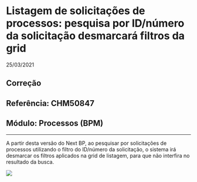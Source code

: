 # Listagem de solicitações de processos: pesquisa por ID/número da solicitação desmarcará filtros da grid
25/03/2021
## Correção
## Referência: CHM50847
## Módulo: Processos (BPM)
***

A partir desta versão do Next BP, ao pesquisar por solicitações de processos utilizando o filtro do ID/número da solicitação, o sistema irá desmarcar os filtros aplicados na grid de listagem, para que não interfira no resultado da busca.

![]([PATH_IMG]/CHM50847_desmarcar_filtros.png)
